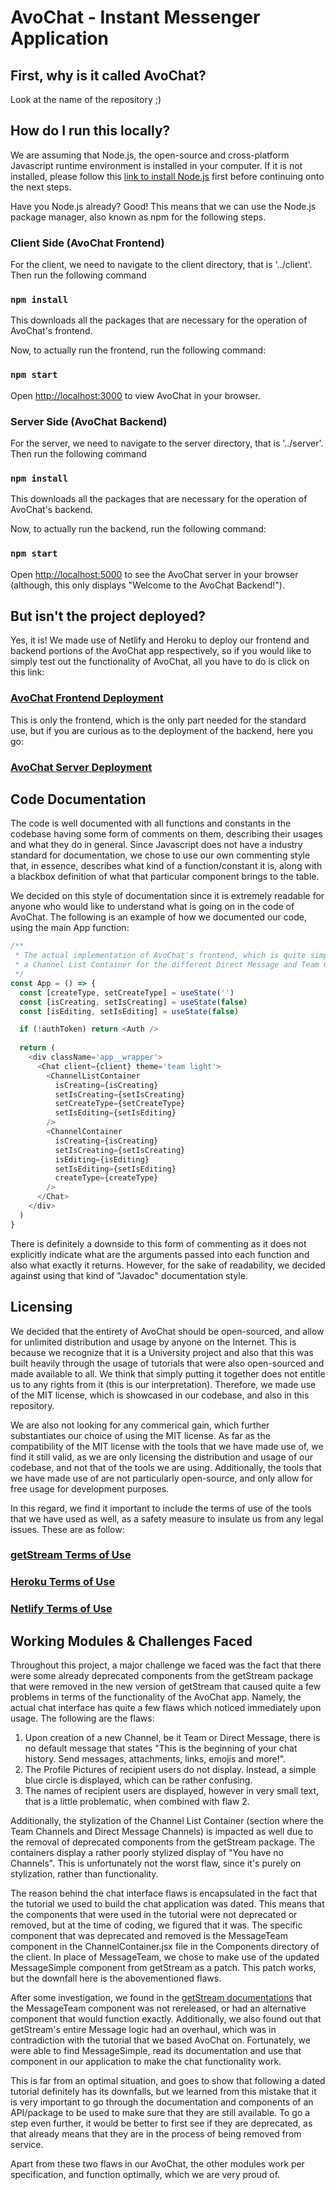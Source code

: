 # AvoChat - Instant Messenger Application

## First, why is it called AvoChat?

Look at the name of the repository ;)

## How do I run this locally?

We are assuming that Node.js, the open-source and cross-platform Javascript runtime environment is installed in your computer. If it is not installed, please follow this [link to install Node.js](https://nodejs.org/en/) first before continuing onto the next steps.

Have you Node.js already? Good! This means that we can use the Node.js package manager, also known as npm for the following steps.

### Client Side (AvoChat Frontend)

For the client, we need to navigate to the client directory, that is '../client'. Then run the following command

### `npm install`

This downloads all the packages that are necessary for the operation of AvoChat's frontend.

Now, to actually run the frontend, run the following command:

### `npm start`

Open [http://localhost:3000](http://localhost:3000) to view AvoChat in your browser.

### Server Side (AvoChat Backend)

For the server, we need to navigate to the server directory, that is '../server'. Then run the following command

### `npm install`

This downloads all the packages that are necessary for the operation of AvoChat's backend.

Now, to actually run the backend, run the following command:

### `npm start`

Open [http://localhost:5000](http://localhost:5000) to see the AvoChat server in your browser (although, this only displays "Welcome to the AvoChat Backend!").

## But isn't the project deployed?

Yes, it is! We made use of Netlify and Heroku to deploy our frontend and backend portions of the AvoChat app respectively, so if you would like to simply test out the functionality of AvoChat, all you have to do is click on this link:

### [AvoChat Frontend Deployment](avochat.netlify.app)

This is only the frontend, which is the only part needed for the standard use, but if you are curious as to the deployment of the backend, here you go:

### [AvoChat Server Deployment](avochat.herokuapp.com)

## Code Documentation

The code is well documented with all functions and constants in the codebase having some form of comments on them, describing their usages and what they do in general. Since Javascript does not have a industry standard for documentation, we chose to use our own commenting style that, in essence, describes what kind of a function/constant it is, along with a blackbox definition of what that particular component brings to the table. 

We decided on this style of documentation since it is extremely readable for anyone who would like to understand what is going on in the code of AvoChat. The following is an example of how we documented our code, using the main App function:

```javascript
/**
 * The actual implementation of AvoChat's frontend, which is quite simply just a getStream StreamChat client that contains
 * a Channel List Container for the different Direct Message and Team Channels, and a Channel Container that has the actual chat screen, with which users can interact.
 */
const App = () => {
  const [createType, setCreateType] = useState('')
  const [isCreating, setIsCreating] = useState(false)
  const [isEditing, setIsEditing] = useState(false)

  if (!authToken) return <Auth />
  
  return (
    <div className='app__wrapper'>
      <Chat client={client} theme='team light'>
        <ChannelListContainer 
          isCreating={isCreating}
          setIsCreating={setIsCreating}
          setCreateType={setCreateType}
          setIsEditing={setIsEditing}
        />
        <ChannelContainer 
          isCreating={isCreating}
          setIsCreating={setIsCreating}
          isEditing={isEditing}
          setIsEditing={setIsEditing}
          createType={createType}
        />
      </Chat>
    </div>
  )
}
```

There is definitely a downside to this form of commenting as it does not explicitly indicate what are the arguments passed into each function and also what exactly it returns. However, for the sake of readability, we decided against using that kind of "Javadoc" documentation style.

## Licensing

We decided that the entirety of AvoChat should be open-sourced, and allow for unlimited distribution and usage by anyone on the Internet. This is because we recognize that it is a University project and also that this was built heavily through the usage of tutorials that were also open-sourced and made available to all. We think that simply putting it together does not entitle us to any rights from it (this is our interpretation). Therefore, we made use of the MIT license, which is showcased in our codebase, and also in this repository.

We are also not looking for any commerical gain, which further substantiates our choice of using the MIT license. As far as the compatibility of the MIT license with the tools that we have made use of, we find it still valid, as we are only licensing the distribution and usage of our codebase, and not that of the tools we are using. Additionally, the tools that we have made use of are not particularly open-source, and only allow for free usage for development purposes. 

In this regard, we find it important to include the terms of use of the tools that we have used as well, as a safety measure to insulate us from any legal issues. These are as follow:

### [getStream Terms of Use](https://getstream.io/legal/)

### [Heroku Terms of Use](https://www.heroku.com/policy/aup)

### [Netlify Terms of Use](https://www.netlify.com/legal/terms-of-use/)

## Working Modules & Challenges Faced

Throughout this project, a major challenge we faced was the fact that there were some already deprecated components from the getStream package that were removed in the new version of getStream that caused quite a few problems in terms of the functionality of the AvoChat app. Namely, the actual chat interface has quite a few flaws which noticed immediately upon usage. The following are the flaws:

1. Upon creation of a new Channel, be it Team or Direct Message, there is no default message that states "This is the beginning of your chat history. Send messages, attachments, links, emojis and more!".
2. The Profile Pictures of recipient users do not display. Instead, a simple blue circle is displayed, which can be rather confusing.
3. The names of recipient users are displayed, however in very small text, that is a little problematic, when combined with flaw 2.

Additionally, the stylization of the Channel List Container (section where the Team Channels and Direct Message Channels) is impacted as well due to the removal of deprecated components from the getStream package. The containers display a rather poorly stylized display of "You have no Channels". This is unfortunately not the worst flaw, since it's purely on stylization, rather than functionality. 

The reason behind the chat interface flaws is encapsulated in the fact that the tutorial we used to build the chat application was dated. This means that the components that were used in the tutorial were not deprecated or removed, but at the time of coding, we figured that it was. The specific component that was deprecated and removed is the MessageTeam component in the ChannelContainer.jsx file in the Components directory of the client. In place of MessageTeam, we chose to make use of the updated MessageSimple component from getStream as a patch. This patch works, but the downfall here is the abovementioned flaws. 

After some investigation, we found in the [getStream documentations](https://getstream.io/chat/docs/sdk/react/release-guides/upgrade-to-v10/) that the MessageTeam component was not rereleased, or had an alternative component that would function exactly. Additionally, we also found out that getStream's entire Message logic had an overhaul, which was in contradiction with the tutorial that we based AvoChat on. Fortunately, we were able to find MessageSimple, read its documentation and use that component in our application to make the chat functionality work.

This is far from an optimal situation, and goes to show that following a dated tutorial definitely has its downfalls, but we learned from this mistake that it is very important to go through the documentation and components of an API/package to be used to make sure that they are still available. To go a step even further, it would be better to first see if they are deprecated, as that already means that they are in the process of being removed from service. 

Apart from these two flaws in our AvoChat, the other modules work per specification, and function optimally, which we are very proud of. 

